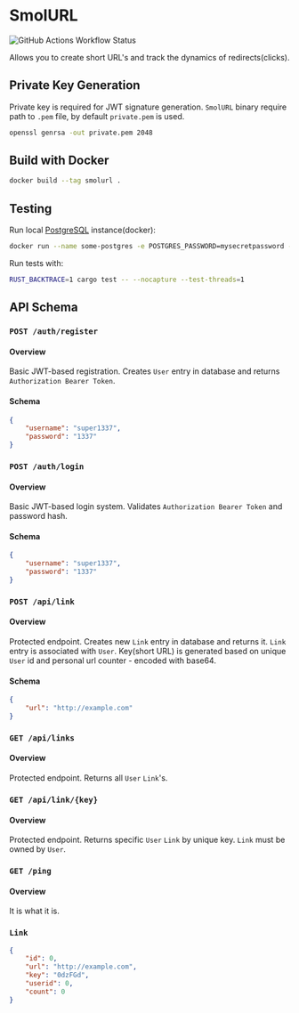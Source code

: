 # SmolURL
![GitHub Actions Workflow Status](https://img.shields.io/github/actions/workflow/status/bezrazli4n0/smolurl/ci.yml)

Allows you to create short URL's and track the dynamics of redirects(clicks).

## Private Key Generation
Private key is required for JWT signature generation. `SmolURL` binary require path to `.pem` file, by default `private.pem` is used.
```sh
openssl genrsa -out private.pem 2048
```

## Build with Docker
```sh
docker build --tag smolurl .
```

## Testing
Run local [PostgreSQL](https://hub.docker.com/_/postgres) instance(docker):
```sh
docker run --name some-postgres -e POSTGRES_PASSWORD=mysecretpassword -d postgres
```

Run tests with:
```sh
RUST_BACKTRACE=1 cargo test -- --nocapture --test-threads=1
```

## API Schema
### `POST /auth/register`
#### Overview
Basic JWT-based registration. Creates `User` entry in database and returns `Authorization Bearer Token`.
#### Schema
```json
{
    "username": "super1337",
    "password": "1337"
}
```

### `POST /auth/login`
#### Overview
Basic JWT-based login system. Validates `Authorization Bearer Token` and password hash.
#### Schema
```json
{
    "username": "super1337",
    "password": "1337"
}
```

### `POST /api/link`
#### Overview
Protected endpoint. Creates new `Link` entry in database and returns it. `Link` entry is associated with `User`. Key(short URL) is generated based on unique `User` id and personal url counter - encoded with base64.
#### Schema
```json
{
    "url": "http://example.com"
}
```

### `GET /api/links`
#### Overview
Protected endpoint. Returns all `User` `Link`'s.

### `GET /api/link/{key}`
#### Overview
Protected endpoint. Returns specific `User` `Link` by unique key. `Link` must be owned by `User`.

### `GET /ping`
#### Overview
It is what it is.

### `Link`
```json
{
    "id": 0,
    "url": "http://example.com",
    "key": "0dzFGd",
    "userid": 0,
    "count": 0
}
```
